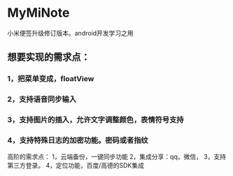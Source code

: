 # MyMiNote
小米便签升级修订版本。android开发学习之用

## 想要实现的需求点：
  ### 1，把菜单变成，floatView
  ### 2，支持语音同步输入
  ### 3，支持图片的插入，允许文字调整颜色，表情符号支持
  ### 4，支持特殊日志的加密功能。密码或者指纹
  
高阶的需求点：
  1，云端备份，一键同步功能
  2，集成分享：qq，微信，
  3，支持第三方登录。
  4，定位功能，百度/高德的SDK集成
   
